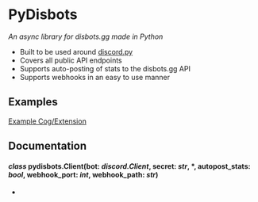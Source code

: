 # PyDisbots
*An async library for disbots.gg made in Python*

- Built to be used around [discord.py](https://discordpy.readthedocs.io/en/latest/)
- Covers all public API endpoints
- Supports auto-posting of stats to the disbots.gg API
- Supports webhooks in an easy to use manner

## Examples
[Example Cog/Extension](https://github.com/disbots-gg/pydisbots/blob/master/examples/discord.py%20example%20cog/disbots.py)

## Documentation
#### *class* pydisbots.**Client**(bot: *discord.Client*, secret: *str*, \*, autopost_stats: *bool*, webhook_port: *int*, webhook_path: *str*)
* 
